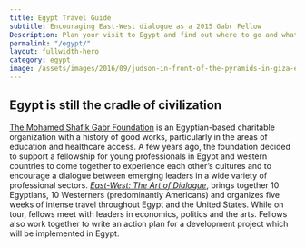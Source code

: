 ```yaml
---
title: Egypt Travel Guide
subtitle: Encouraging East-West dialogue as a 2015 Gabr Fellow
Description: Plan your visit to Egypt and find out where to go and what to do in Egypt. Read about itineraries, activities, places to stay and travel essentials...
permalink: "/egypt/"
layout: fullwidth-hero
category: egypt
image: /assets/images/2016/09/judson-in-front-of-the-pyramids-in-giza-egypt.jpg
---
```


## Egypt is still the cradle of civilization 

[The Mohamed Shafik Gabr Foundation](http://www.msgabrfoundation.org/) is an Egyptian-based charitable organization with a history of good works, particularly in the areas of education and healthcare access. A few years ago, the foundation decided to support a fellowship for young professionals in Egypt and western countries to come together to experience each other’s cultures and to encourage a dialogue between emerging leaders in a wide variety of professional sectors. *[East-West: The Art of Dialogue](https://eastwestdialogue.org/)*, brings together 10 Egyptians, 10 Westerners (predominantly Americans) and organizes five weeks of intense travel throughout Egypt and the United States. While on tour, fellows meet with leaders in economics, politics and the arts. Fellows also work together to write an action plan for a development project which will be implemented in Egypt.